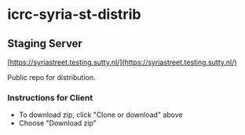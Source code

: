 icrc-syria-st-distrib
=====================
## Staging Server

[https://syriastreet.testing.sutty.nl/](https://syriastreet.testing.sutty.nl/)


Public repo for distribution. 

### Instructions for Client

- To download zip, click "Clone or download" above
- Choose "Download zip"
